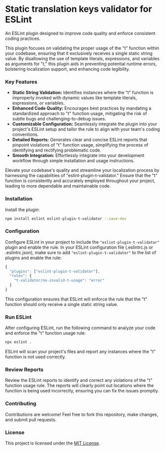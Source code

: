 # Static translation keys validator for ESLint

An ESLint plugin designed to improve code quality and enforce consistent coding practices.

This plugin focuses on validating the proper usage of the "t" function within your codebase, ensuring that it exclusively receives a single static string value. By disallowing the use of template literals, expressions, and variables as arguments for "t," this plugin aids in preventing potential runtime errors, bolstering localization support, and enhancing code legibility.


### Key Features

- **Static String Validation:** Identifies instances where the "t" function is improperly invoked with dynamic values like template literals, expressions, or variables.
- **Enhanced Code Quality:** Encourages best practices by mandating a standardized approach to "t" function usage, mitigating the risk of subtle bugs and challenging-to-debug issues.
- **Customizable Configuration:** Seamlessly integrate the plugin into your project's ESLint setup and tailor the rule to align with your team's coding conventions.
- **Detailed Reports:** Generates clear and concise ESLint reports that pinpoint violations of "t" function usage, simplifying the process of identifying and rectifying problematic code.
- **Smooth Integration:** Effortlessly integrate into your development workflow through simple installation and usage instructions.

Elevate your codebase's quality and streamline your localization process by harnessing the capabilities of "eslint-plugin-t-validator." Ensure that the "t" function is consistently and accurately employed throughout your project, leading to more dependable and maintainable code.



### Installation

Install the plugin:

```bash
npm install eslint eslint-plugin-t-validator --save-dev
```

### Configuration

Configure ESLint in your project to include the `"eslint-plugin-t-validator"` plugin and enable the rule. In your ESLint configuration file (.eslintrc.js or .eslintrc.json), make sure to add `"eslint-plugin-t-validator"` to the list of plugins and enable the rule:

```js
{
  "plugins": ["eslint-plugin-t-validator"],
  "rules": {
    "t-validator/no-invalid-t-usage": "error"
  }
}
```

This configuration ensures that ESLint will enforce the rule that the "t" function should only receive a single static string value.

### Run ESLint

After configuring ESLint, run the following command to analyze your code and enforce the "t" function usage rule:
```bash
npx eslint .
```
ESLint will scan your project's files and report any instances where the "t" function is not used correctly.


### Review Reports

Review the ESLint reports to identify and correct any violations of the "t" function usage rule. The reports will clearly point out locations where the function is being used incorrectly, ensuring you can fix the issues promptly.


### Contributing
Contributions are welcome! Feel free to fork this repository, make changes, and submit pull requests.

### License
This project is licensed under the [MIT License](https://github.com/omeb/eslint-plugin-t-validator/blob/main/LICENSE).